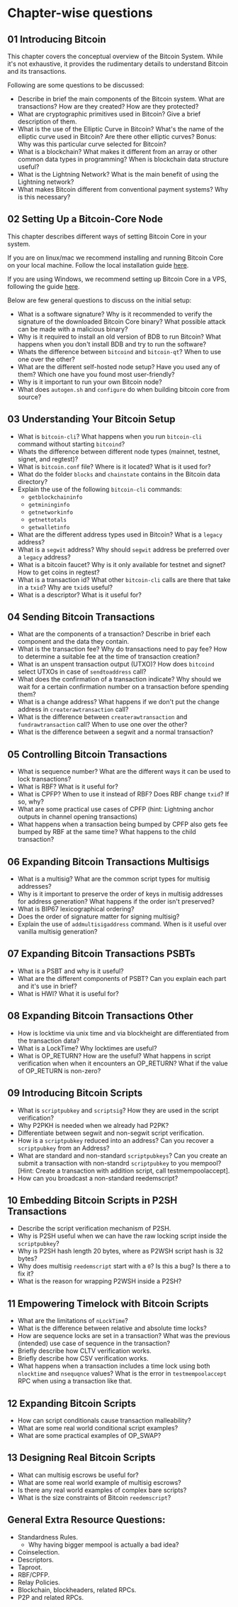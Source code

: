 
# Chapter-wise questions

## 01 Introducing Bitcoin

This chapter covers the conceptual overview of the Bitcoin System. While it's not exhaustive, it provides the rudimentary details
to understand Bitcoin and its transactions.

Following are some questions to be discussed:
 - Describe in brief the main components of the Bitcoin system. What are transactions? How are they created? How are they protected?
 - What are cryptographic primitives used in Bitcoin? Give a brief description of them.
 - What is the use of the Elliptic Curve in Bitcoin? What's the name of the elliptic curve used in Bitcoin? Are there other elliptic curves? Bonus: Why was this particular curve selected for Bitcoin?
 - What is a blockchain? What makes it different from an array or other common data types in programming? When is blockchain data structure useful?
 - What is the Lightning Network? What is the main benefit of using the Lightning network?
 - What makes Bitcoin different from conventional payment systems? Why is this necessary?


## 02 Setting Up a Bitcoin-Core Node

This chapter describes different ways of setting Bitcoin Core in your system.

If you are on linux/mac we recommend installing and running Bitcoin Core on your local machine. Follow the local installation guide [here](https://github.com/BlockchainCommons/Learning-Bitcoin-from-the-Command-Line/blob/master/A2_0_Compiling_Bitcoin_from_Source.md).

If you are using Windows, we recommend setting up Bitcoin Core in a VPS, following the guide [here](https://github.com/BlockchainCommons/Learning-Bitcoin-from-the-Command-Line/blob/master/02_1_Setting_Up_a_Bitcoin-Core_VPS_with_StackScript.md).

 Below are few general questions to discuss on the initial setup:

 - What is a software signature? Why is it recommended to verify the signature of the downloaded Bitcoin Core binary? What possible attack can be made with a malicious binary?
 - Why is it required to install an old version of BDB to run Bitcoin? What happens when you don't install BDB and try to run the software?
 - Whats the difference between `bitcoind` and `bitcoin-qt`? When to use one over the other?
 - What are the different self-hosted node setup? Have you used any of them? Which one have you found most user-friendly?
 - Why is it important to run your own Bitcoin node?
 - What does `autogen.sh` and `configure` do when building bitcoin core from source?


## 03 Understanding Your Bitcoin Setup

 - What is `bitcoin-cli`? What happens when you run `bitcoin-cli` command without starting `bitcoind`?
 - Whats the difference between different node types (mainnet, testnet, signet, and regtest)?
 - What is `bitcoin.conf` file? Where is it located? What is it used for?
 - What do the folder `blocks` and `chainstate` contains in the Bitcoin data directory?
 - Explain the use of the following `bitcoin-cli` commands:
    - `getblockchaininfo`
    - `getmininginfo`
    - `getnetworkinfo`
    - `getnettotals`
    - `getwalletinfo`
 - What are the different address types used in Bitcoin? What is a `legacy` address?
 - What is a `segwit` address? Why should `segwit` address be preferred over a `legacy` address?
 - What is a bitcoin faucet? Why is it only available for testnet and signet? How to get coins in regtest?
 - What is a transaction id? What other `bitcoin-cli` calls are there that take in a `txid`? Why are `txid`s useful?
 - What is a descriptor? What is it useful for?

## 04 Sending Bitcoin Transactions

 - What are the components of a transaction? Describe in brief each component and the data they contain.
 - What is the transaction fee? Why do transactions need to pay fee? How to determine a suitable fee at the time of transaction creation?
 - What is an unspent transaction output (UTXO)? How does `bitcoind` select UTXOs in case of `sendtoaddress` call?
 - What does the confirmation of a transaction indicate? Why should we wait for a certain confirmation number on a transaction before spending them?
 - What is a change address? What happens if we don't put the change address in `createrawtransaction` call?
 - What is the difference between `createrawtransaction` and `fundrawtransaction` call? When to use one over the other?
 - What is the difference between a segwit and a normal transaction?


## 05 Controlling Bitcoin Transactions

 - What is sequence number? What are the different ways it can be used to lock transactions?
 - What is RBF? What is it useful for?
 - What is CPFP? When to use it instead of RBF? Does RBF change `txid`? If so, why?
 - What are some practical use cases of CPFP (hint: Lightning anchor outputs in channel opening transactions)
 - What happens when a transaction being bumped by CPFP also gets fee bumped by RBF at the same time? What happens to the child transaction?

## 06 Expanding Bitcoin Transactions Multisigs

 - What is a multisig? What are the common script types for multisig addresses?
 - Why is it important to preserve the order of keys in multisig addresses for address generation? What happens if the order isn't preserved?
 - What is BIP67 lexicographical ordering?
 - Does the order of signature matter for signing multisig?
 - Explain the use of `addmultisigaddress` command. When is it useful over vanilla multisig generation?


## 07 Expanding Bitcoin Transactions PSBTs

 - What is a PSBT and why is it useful?
 - What are the different components of PSBT? Can you explain each part and it's use in brief?
 - What is HWI? What it is useful for?


## 08 Expanding Bitcoin Transactions Other
 - How is locktime via unix time and via blockheight are differentiated from the transaction data?
 - What is a LockTime? Why locktimes are useful?
 - What is OP_RETURN? How are the useful? What happens in script verification when when it encounters an OP_RETURN? What if the value of OP_RETURN is non-zero?

## 09 Introducing Bitcoin Scripts

 - What is `scriptpubkey` and `scriptsig`? How they are used in the script verification?
 - Why P2PKH is needed when we already had P2PK?
 - Differentiate between segwit and non-segwit script verification.
 - How is a `scriptpubkey` reduced into an address? Can you recover a `scriptpubkey` from an Address?
 - What are standard and non-standard `scriptpubkeys`? Can you create an submit a transaction with non-standrd `scriptpubkey` to you mempool? [Hint: Create a transaction with addition script, call testmempoolaccept].
 - How can you broadcast a non-standard reedemscript?

## 10 Embedding Bitcoin Scripts in P2SH Transactions

 - Describe the script verification mechanism of P2SH.
 - Why is P2SH useful when we can have the raw locking script inside the `scriptpubkey`?
 - Why is P2SH hash length 20 bytes, where as P2WSH script hash is 32 bytes?
 - Why does multisig `reedemscript` start with a `0`?  Is this a bug? Is there a to fix it?
 - What is the reason for wrapping P2WSH inside a P2SH?

## 11 Empowering Timelock with Bitcoin Scripts

 - What are the limitations of `nLockTime`?
 - What is the difference between relative and absolute time locks?
 - How are sequence locks are set in a transaction? What was the previous (intended) use case of sequence in the transaction?
 - Briefly describe how CLTV verification works.
 - Briefly describe how CSV verification works.
 - What happens when a transaction includes a time lock using both `nlocktime` and `nsequqnce` values? What is the error in `testmempoolaccept` RPC when using a transaction like that.

## 12 Expanding Bitcoin Scripts
 - How can script conditionals cause transaction malleability?
 - What are some real world conditional script examples?
 - What are some practical examples of OP_SWAP?

## 13 Designing Real Bitcoin Scripts
 - What can multisig escrows be useful for?
 - What are some real world example of multisig escrows?
 - Is there any real world examples of complex bare scripts?
 - What is the size constraints of Bitcoin `reedemscript`?


## General Extra Resource Questions:
 - Standardness Rules.
   - Why having bigger mempool is actually a bad idea?
 - Coinselection.
 - Descriptors.
 - Taproot.
 - RBF/CPFP.
 - Relay Policies.
 - Blockchain, blockheaders, related RPCs.
 - P2P and related RPCs.